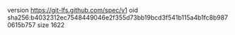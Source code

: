 version https://git-lfs.github.com/spec/v1
oid sha256:b4032312ec7548449046e2f355d73bb19bcd3f541b115a4b1fc8b9870615b757
size 1622
